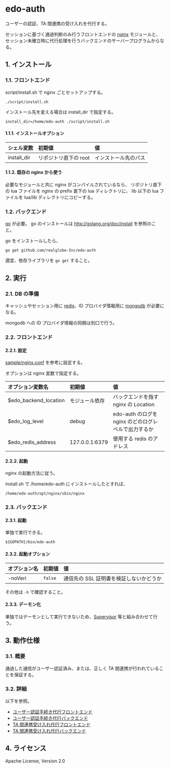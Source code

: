 <!--
Copyright 2015 realglobe, Inc.

Licensed under the Apache License, Version 2.0 (the "License");
you may not use this file except in compliance with the License.
You may obtain a copy of the License at

    http://www.apache.org/licenses/LICENSE-2.0

Unless required by applicable law or agreed to in writing, software
distributed under the License is distributed on an "AS IS" BASIS,
WITHOUT WARRANTIES OR CONDITIONS OF ANY KIND, either express or implied.
See the License for the specific language governing permissions and
limitations under the License.
-->


# edo-auth

ユーザーの認証、TA 間連携の受け入れを代行する。

セッションに基づく通過判断のみ行うフロントエンドの [nginx] モジュールと、セッション未確立時に代行処理を行うバックエンドのサーバープログラムからなる。


## 1. インストール


### 1.1. フロントエンド

script/install.sh で nginx ごとセットアップする。

```shell
./script/install.sh
```

インストール先を変える場合は install_dir で指定する。

```shell
install_dir=/home/edo-auth ./script/install.sh
```


#### 1.1.1. インストールオプション

|シェル変数|初期値|値|
|:--|:--|:--|
|install_dir|リポジトリ直下の root|インストール先のパス|


#### 1.1.2. 既存の nginx から使う

必要なモジュールと共に nginx がコンパイルされているなら、
リポジトリ直下の lua ファイルを nginx の prefix 直下の lua ディレクトリに、
lib 以下の lua ファイルを lua/lib ディレクトリにコピーする。


### 1.2. バックエンド

[go] が必要。
go のインストールは http://golang.org/doc/install を参照のこと。

go をインストールしたら、

```shell
go get github.com/realglobe-Inc/edo-auth
```

適宜、依存ライブラリを `go get` すること。


## 2. 実行


### 2.1. DB の準備

キャッシュやセッション用に [redis]、ID プロバイダ情報用に [mongodb] が必要になる。

mongodb への ID プロバイダ情報の同期は別口で行う。


### 2.2. フロントエンド


#### 2.2.1. 設定

[sample/nginx.conf](sample/nginx.conf) を参考に設定する。

オプションは nginx 変数で指定する。

|オプション変数名|初期値|値|
|:--|:--|:--|
|$edo\_backend\_location|モジュール依存|バックエンドを指す nginx の Location|
|$edo\_log\_level|debug|edo-auth のログを nginx のどのログレベルで出力するか|
|$edo\_redis\_address|127.0.0.1:6379|使用する redis のアドレス|


#### 2.2.2. 起動

nginx の起動方法に従う。

install.sh で /home/edo-auth にインストールしたとすれば、

```shell
/home/edo-auth/opt/nginx/sbin/nginx
```


### 2.3. バックエンド


#### 2.3.1. 起動

単独で実行できる。

```shell
${GOPATH}/bin/edo-auth
```


#### 2.3.2. 起動オプション

|オプション名|初期値|値|
|:--|:--|:--|
|-noVeri|`false`|通信先の SSL 証明書を検証しないかどうか|

その他は `-h` で確認すること。


#### 2.3.3. デーモン化

単独ではデーモンとして実行できないため、[Supervisor] 等と組み合わせて行う。


## 3. 動作仕様


### 3.1. 概要

通過した通信がユーザー認証済み、または、正しく TA 間連携が行われていることを保証する。


### 3.2. 詳細

以下を参照。

* [ユーザー認証手続き代行フロントエンド](/SPEC_auth.md)
* [ユーザー認証手続き代行バックエンド](/api/coop/README.md)
* [TA 間連携受け入れ代行フロントエンド](/SPEC_coop.md)
* [TA 間連携受け入れ代行バックエンド](/page/auth/README.md)


## 4. ライセンス

Apache License, Version 2.0


<!-- 参照 -->
[Supervisor]: http://supervisord.org/
[go]: http://golang.org/
[mongodb]: https://www.mongodb.org/
[nginx]: http://nginx.org/
[redis]: http://redis.io/
